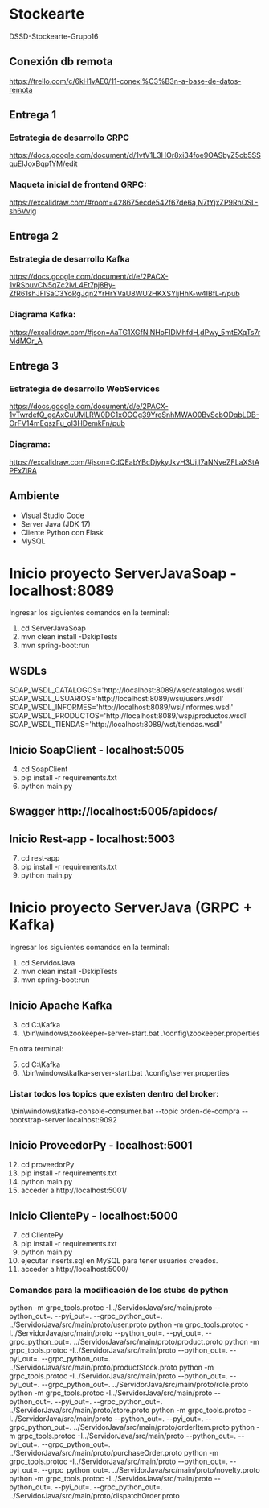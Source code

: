 # Stockearte
DSSD-Stockearte-Grupo16

## Conexión db remota
https://trello.com/c/6kH1vAE0/11-conexi%C3%B3n-a-base-de-datos-remota

## Entrega 1

### Estrategia de desarrollo GRPC
https://docs.google.com/document/d/1vtV1L3HOr8xi34foe9OASbyZ5cb5SSquEIJoxBqp1YM/edit

### Maqueta inicial de frontend GRPC:
https://excalidraw.com/#room=428675ecde542f67de6a,N7tYjxZP9RnOSL-sh6Vvjg

## Entrega 2

### Estrategia de desarrollo Kafka
https://docs.google.com/document/d/e/2PACX-1vRSbuvCN5qZc2lvL4Et7pj8By-ZfR61shJFlSaC3YoRgJqn2YrHrYVaU8WU2HKXSYljHhK-w4IBfL-r/pub

### Diagrama Kafka:
https://excalidraw.com/#json=AaTG1XGfNlNHoFIDMhfdH,dPwy_5mtEXqTs7rMdMOr_A

## Entrega 3

### Estrategia de desarrollo WebServices
https://docs.google.com/document/d/e/2PACX-1vTwrdefQ_geAxCuUMLRW0DC1xOGGg39YreSnhMWAO0BvScbODqbLDB-OrFV14mEqszFu_ol3HDemkFn/pub

### Diagrama:
https://excalidraw.com/#json=CdQEabYBcDjykyJkvH3Ui,l7aNNveZFLaXStAPFx7iRA

## Ambiente
- Visual Studio Code
- Server Java (JDK 17)
- Cliente Python con Flask
- MySQL

# Inicio proyecto ServerJavaSoap - localhost:8089
Ingresar los siguientes comandos en la terminal:
1. cd ServerJavaSoap 
2. mvn clean install -DskipTests
3. mvn spring-boot:run
## WSDLs
SOAP_WSDL_CATALOGOS='http://localhost:8089/wsc/catalogos.wsdl'
SOAP_WSDL_USUARIOS='http://localhost:8089/wsu/users.wsdl'
SOAP_WSDL_INFORMES='http://localhost:8089/wsi/informes.wsdl'
SOAP_WSDL_PRODUCTOS='http://localhost:8089/wsp/productos.wsdl'
SOAP_WSDL_TIENDAS='http://localhost:8089/wst/tiendas.wsdl'

## Inicio SoapClient - localhost:5005
4. cd SoapClient 
5. pip install -r requirements.txt
6. python main.py
## Swagger http://localhost:5005/apidocs/

## Inicio Rest-app - localhost:5003
7. cd rest-app 
8. pip install -r requirements.txt
9. python main.py

# Inicio proyecto ServerJava (GRPC + Kafka)
Ingresar los siguientes comandos en la terminal:
1. cd ServidorJava 
2. mvn clean install -DskipTests
3. mvn spring-boot:run

## Inicio Apache Kafka
3. cd C:\Kafka
4. .\bin\windows\zookeeper-server-start.bat .\config\zookeeper.properties

En otra terminal:

5. cd C:\Kafka
6. .\bin\windows\kafka-server-start.bat .\config\server.properties
### Listar todos los topics que existen dentro del broker:
.\bin\windows\kafka-console-consumer.bat --topic orden-de-compra --bootstrap-server localhost:9092

## Inicio ProveedorPy - localhost:5001
12. cd proveedorPy 
13. pip install -r requirements.txt
14. python main.py
15. acceder a http://localhost:5001/ 

## Inicio ClientePy - localhost:5000
7. cd ClientePy 
8. pip install -r requirements.txt
9. python main.py
10. ejecutar inserts.sql en MySQL para tener usuarios creados.
11. acceder a http://localhost:5000/ 
### Comandos para la modificación de los stubs de python
   
python -m grpc_tools.protoc -I../ServidorJava/src/main/proto --python_out=. --pyi_out=. --grpc_python_out=. ../ServidorJava/src/main/proto/user.proto
python -m grpc_tools.protoc -I../ServidorJava/src/main/proto --python_out=. --pyi_out=. --grpc_python_out=. ../ServidorJava/src/main/proto/product.proto
python -m grpc_tools.protoc -I../ServidorJava/src/main/proto --python_out=. --pyi_out=. --grpc_python_out=. ../ServidorJava/src/main/proto/productStock.proto
python -m grpc_tools.protoc -I../ServidorJava/src/main/proto --python_out=. --pyi_out=. --grpc_python_out=. ../ServidorJava/src/main/proto/role.proto
python -m grpc_tools.protoc -I../ServidorJava/src/main/proto --python_out=. --pyi_out=. --grpc_python_out=. ../ServidorJava/src/main/proto/store.proto
python -m grpc_tools.protoc -I../ServidorJava/src/main/proto --python_out=. --pyi_out=. --grpc_python_out=. ../ServidorJava/src/main/proto/orderItem.proto
python -m grpc_tools.protoc -I../ServidorJava/src/main/proto --python_out=. --pyi_out=. --grpc_python_out=. ../ServidorJava/src/main/proto/purchaseOrder.proto
python -m grpc_tools.protoc -I../ServidorJava/src/main/proto --python_out=. --pyi_out=. --grpc_python_out=. ../ServidorJava/src/main/proto/novelty.proto
python -m grpc_tools.protoc -I../ServidorJava/src/main/proto --python_out=. --pyi_out=. --grpc_python_out=. ../ServidorJava/src/main/proto/dispatchOrder.proto

